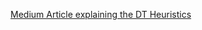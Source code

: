 [Medium Article explaining the DT Heuristics](https://towardsdatascience.com/decision-trees-explained-entropy-information-gain-gini-index-ccp-pruning-4d78070db36c)
